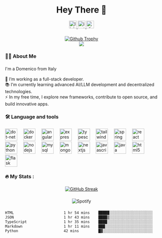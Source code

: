 <h1 align="center">Hey There 👋</h1>


<div align="center">
  <a href="https://www.linkedin.com/in/laurito-dom/" target="_blank">
    <img src="https://img.shields.io/static/v1?message=LinkedIn&logo=linkedin&label=&color=0077B5&logoColor=white&labelColor=&style=for-the-badge" height="25" alt="linkedin logo"  />
  </a>
  <a href="https://www.instagram.com/dom_laur/" target="_blank">
    <img src="https://img.shields.io/static/v1?message=Instagram&logo=instagram&label=&color=E4405F&logoColor=white&labelColor=&style=for-the-badge" height="25" alt="instagram logo"  />
  </a>
  <a href="https://discordapp.com/users/357887597504233472" target="_blank">
    <img src="https://img.shields.io/static/v1?message=Discord&logo=discord&label=&color=7289DA&logoColor=white&labelColor=&style=for-the-badge" height="25" alt="discord logo"  />
  </a>

###
<a href="https://github.com/ryo-ma/github-profile-trophy">
  <img src="https://github-profile-trophy.vercel.app/?username=doomL&theme=onedark&rank=SECRET,SSS,SS,S,AAA,AA,A&column=-1&title=MultiLanguage,Commits,Experience,Repositories" alt="Github Trophy" />
</a>
</div>

<div align="center">
  <img src="https://visitor-badge.laobi.icu/badge?page_id=DoomL.DoomL&"  />
</div>

###

<h3 align="left">👩‍💻  About Me</h3>

###

<p align="left">I'm a Domenico from Italy<br><br>🔭 I’m working as a full-stack developer.<br>📚 I'm currently learning advanced AI/LLM development and decentralized technologies.<br>⚡ In my free time, I explore new frameworks, contribute to open source, and build innovative apps.</p>

###

<h3 align="left">🛠 Language and tools</h3>

###

<div align="left">
  <img src="https://cdn.jsdelivr.net/gh/devicons/devicon/icons/dot-net/dot-net-plain-wordmark.svg" height="40" alt="dot-net logo"  />
  <img width="12" />
  <img src="https://cdn.jsdelivr.net/gh/devicons/devicon/icons/docker/docker-plain-wordmark.svg" height="40" alt="docker logo"  />
  <img width="12" />
  <img src="https://cdn.jsdelivr.net/gh/devicons/devicon/icons/angularjs/angularjs-original.svg" height="40" alt="angularjs logo"  />
  <img width="12" />
  <img src="https://cdn.jsdelivr.net/gh/devicons/devicon/icons/express/express-original.svg" height="40" alt="express logo"  />
  <img width="12" />
  <img src="https://cdn.jsdelivr.net/gh/devicons/devicon/icons/typescript/typescript-original.svg" height="40" alt="typescript logo"  />
  <img width="12" />
  <img src="https://cdn.jsdelivr.net/gh/devicons/devicon/icons/tailwindcss/tailwindcss-original-wordmark.svg" height="40" alt="tailwindcss logo"  />
  <img width="12" />
  <img src="https://cdn.jsdelivr.net/gh/devicons/devicon/icons/spring/spring-original.svg" height="40" alt="spring logo"  />
  <img width="12" />
  <img src="https://cdn.jsdelivr.net/gh/devicons/devicon/icons/react/react-original.svg" height="40" alt="react logo"  />
  <img width="12" />
  <img src="https://cdn.jsdelivr.net/gh/devicons/devicon/icons/python/python-original.svg" height="40" alt="python logo"  />
  <img width="12" />
  <img src="https://cdn.jsdelivr.net/gh/devicons/devicon/icons/nodejs/nodejs-original.svg" height="40" alt="nodejs logo"  />
  <img width="12" />
  <img src="https://cdn.jsdelivr.net/gh/devicons/devicon/icons/mysql/mysql-original.svg" height="40" alt="mysql logo"  />
  <img width="12" />
  <img src="https://cdn.jsdelivr.net/gh/devicons/devicon/icons/mongodb/mongodb-original.svg" height="40" alt="mongodb logo"  />
  <img width="12" />
  <img src="https://cdn.jsdelivr.net/gh/devicons/devicon/icons/nextjs/nextjs-original.svg" height="40" alt="nextjs logo"  />
  <img width="12" />
  <img src="https://cdn.jsdelivr.net/gh/devicons/devicon/icons/javascript/javascript-original.svg" height="40" alt="javascript logo"  />
  <img width="12" />
  <img src="https://cdn.jsdelivr.net/gh/devicons/devicon/icons/java/java-original.svg" height="40" alt="java logo"  />
  <img width="12" />
  <img src="https://cdn.jsdelivr.net/gh/devicons/devicon/icons/html5/html5-original.svg" height="40" alt="html5 logo"  />
  <img width="12" />
  <img src="https://cdn.jsdelivr.net/gh/devicons/devicon/icons/flask/flask-original.svg" height="40" alt="flask logo"  />
</div>

###

<h3 align="left">🔥   My Stats :</h3>

###

<div align="center">
<a href="https://git.io/streak-stats"><img src="https://github-readme-streak-stats-tau-peach.vercel.app?user=doomL&theme=tokyonight&hide_border=true&border_radius=15&date_format=j%20M%5B%20Y%5D&exclude_days=Sun%2CSat&excludeDaysLabel=5C0505&background=45%2C5C0505%2C002A39" alt="GitHub Streak" /></a>

  
###

<img src="https://spotify-recently-played-readme.vercel.app/api?user=11142952651&count=1" alt="Spotify" />

###

<!--START_SECTION:waka-->

```txt
HTML                       1 hr 54 mins    █████░░░░░░░░░░░░░░░░░░░░   19.74 %
JSON                       1 hr 43 mins    ████▒░░░░░░░░░░░░░░░░░░░░   17.74 %
TypeScript                 1 hr 35 mins    ████░░░░░░░░░░░░░░░░░░░░░   16.41 %
Markdown                   1 hr 11 mins    ███░░░░░░░░░░░░░░░░░░░░░░   12.33 %
Python                     42 mins         █▓░░░░░░░░░░░░░░░░░░░░░░░   07.29 %
```

<!--END_SECTION:waka-->

</div>
